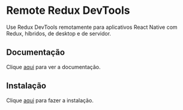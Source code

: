 # Remote Redux DevTools

Use Redux DevTools remotamente para aplicativos React Native com Redux, híbridos, de desktop e de servidor.

## Documentação

Clique [aqui](https://github.com/zalmoxisus/remote-redux-devtools) para ver a documentação.

## Instalação

Clique [aqui](https://www.npmjs.com/package/remote-redux-devtools) para fazer a instalação.
